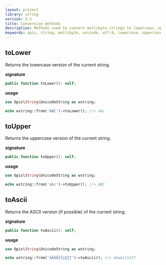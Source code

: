 ```yaml
---
layout: project
library: string
version: 2.x
title: Conversion methods
description: Methods used to convert multibyte strings to lowercase, uppercase and ASCII.
keywords: opis, string, multibyte, unicode, utf-8, lowercase, uppercase, ascii
---
```


## toLower

Returns the lowercase version of the current string.

**signature**

```php
public function toLower(): self;
```

**usage**

```php
use Opis\String\UnicodeString as wstring;

echo wstring::from('ABC')->toLower(); //> abc
```

## toUpper

Returns the uppercase version of the current string.

**signature**

```php
public function toUpper(): self;
```

**usage**

```php
use Opis\String\UnicodeString as wstring;

echo wstring::from('abc')->toUpper(); //> ABC
```

## toAscii

Returns the ASCII version (if possible) of the current string.

**signature**

```php
public function toAscii(): self;
```

**usage**

```php
use Opis\String\UnicodeString as wstring;

echo wstring::from('ăĂâÂîÎşŞţŢ')->toAscii(); //> aAaAiIsStT
```
